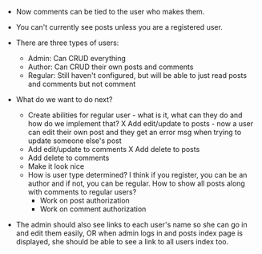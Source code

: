 - Now comments can be tied to the user who makes them.
- You can't currently see posts unless you are a registered user.
- There are three types of users:
  - Admin: Can CRUD everything
  - Author: Can CRUD their own posts and comments
  - Regular: Still haven't configured, but will be able to just read posts and comments but not comment
- What do we want to do next?
  - Create abilities for regular user - what is it, what can they do and how do we implement that?
  X Add edit/update to posts - now a user can edit their own post and they get an error msg when trying to update someone else's post
  - Add edit/update to comments
  X Add delete to posts
  - Add delete to comments
  - Make it look nice
  - How is user type determined? I think if you register, you can be an author and if not, you can be regular. How to show all posts along with comments to regular users?
    - Work on post authorization
    - Work on comment authorization

- The admin should also see links to each user's name so she can go in and edit them easily, OR when admin logs in and posts index page is displayed, she should be able to see a link to all users index too.